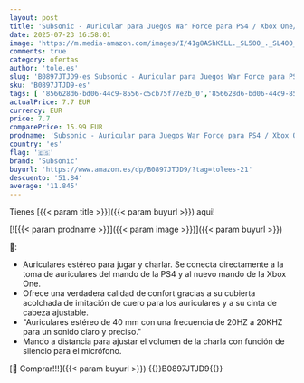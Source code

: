 ```yaml
---
layout: post
title: 'Subsonic - Auricular para Juegos War Force para PS4 / Xbox One/PC/Switch  sólo Fortnite  - Accesorios para Gamers  Xbox One '
date: 2025-07-23 16:58:01
image: 'https://m.media-amazon.com/images/I/41g8AShK5LL._SL500_._SL400_.jpg'
comments: true
category: ofertas
author: 'tole.es'
slug: 'B0897JTJD9-es Subsonic - Auricular para Juegos War Force para PS4 / Xbox...'
sku: 'B0897JTJD9-es'
tags: [ '856628d6-bd06-44c9-8556-c5cb75f77e2b_0','856628d6-bd06-44c9-8556-c5cb75f77e2b_3701','Accesorios','Accesorios para Juegos PC','Arborist Merchandising Root','Juegos y Accesorios para PC','Self Service','Special Features Stores','Videojuegos','ps4','subsonic','xbox','🇪🇸', ]
actualPrice: 7.7 EUR
currency: EUR
price: 7.7
comparePrice: 15.99 EUR
prodname: 'Subsonic - Auricular para Juegos War Force para PS4 / Xbox One/PC/Switch  sólo Fortnite  - Accesorios para Gamers  Xbox One '
country: 'es'
flag: '🇪🇸'
brand: 'Subsonic'
buyurl: 'https://www.amazon.es/dp/B0897JTJD9/?tag=tolees-21'
descuento: '51.84'
average: '11.845'
---
```


Tienes [{{< param title >}}]({{< param buyurl >}}) aqui!

[![{{< param prodname >}}]({{< param image >}})]({{< param buyurl >}})

🔎:

- Auriculares estéreo para jugar y charlar. Se conecta directamente a la toma de auriculares del mando de la PS4 y al nuevo mando de la Xbox One.
- Ofrece una verdadera calidad de confort gracias a su cubierta acolchada de imitación de cuero para los auriculares y a su cinta de cabeza ajustable.
- "Auriculares estéreo de 40 mm con una frecuencia de 20HZ a 20KHZ para un sonido claro y preciso."
- Mando a distancia para ajustar el volumen de la charla con función de silencio para el micrófono.

[🛒 Comprar!!!]({{< param buyurl >}})
{{<world>}}B0897JTJD9{{</world>}}
